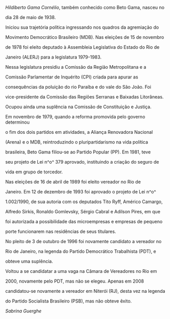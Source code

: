 

*Hildiberto Gama Cornélio*, também conhecido como Beto Gama, nasceu no

dia 28 de maio de 1938.



Iniciou sua trajetória política ingressando nos quadros da agremiação do

Movimento Democrático Brasileiro (MDB). Nas eleições de 15 de novembro

de 1978 foi eleito deputado à Assembleia Legislativa do Estado do Rio de

Janeiro (ALERJ) para a legislatura 1979-1983.



Nessa legislatura presidiu a Comissão da Região Metropolitana e a

Comissão Parlamentar de Inquérito (CPI) criada para apurar as

consequências da poluição do rio Paraíba e do vale do São João. Foi

vice-presidente da Comissão das Regiões Serranas e Baixadas Litorâneas.

Ocupou ainda uma suplência na Comissão de Constituição e Justiça.



Em novembro de 1979, quando a reforma promovida pelo governo determinou

o fim dos dois partidos em atividades, a Aliança Renovadora Nacional

(Arena) e o MDB, reintroduzindo o pluripartidarismo na vida política

brasileira, Beto Gama filiou-se ao Partido Popular (PP). Em 1981, teve

seu projeto de Lei n^o^ 379 aprovado, instituindo a criação do seguro de

vida em grupo de torcedor.



Nas eleições de 16 de abril de 1989 foi eleito vereador no Rio de

Janeiro. Em 12 de dezembro de 1993 foi aprovado o projeto de Lei n^o^

1.002/1990, de sua autoria com os deputados Tito Ryff, Américo Camargo,

Alfredo Sirkis, Ronaldo Gomlevsky, Sérgio Cabral e Adilson Pires, em que

foi autorizada a possibilidade das microempresas e empresas de pequeno

porte funcionarem nas residências de seus titulares.



No pleito de 3 de outubro de 1996 foi novamente candidato a vereador no

Rio de Janeiro, na legenda do Partido Democrático Trabalhista (PDT), e

obteve uma suplência.



Voltou a se candidatar a uma vaga na Câmara de Vereadores no Rio em

2000, novamente pelo PDT, mas não se elegeu. Apenas em 2008

candidatou-se novamente a vereador em Niterói (RJ), desta vez na legenda

do Partido Socialista Brasileiro (PSB), mas não obteve êxito.



*Sabrina Guerghe*



